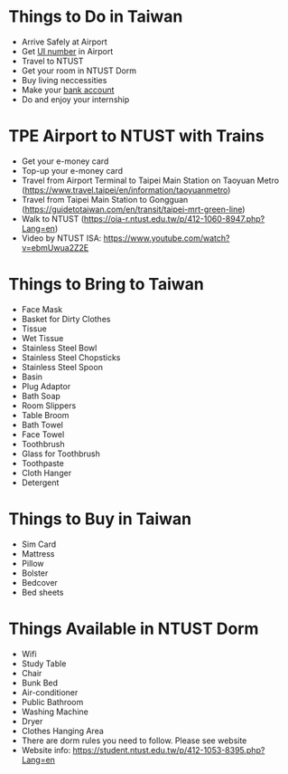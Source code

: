 # Things to Do in Taiwan

- Arrive Safely at Airport
- Get [UI number](https://egate.immigration.gov.tw/NIA_OnlineApply_inter/foreignApply/foreignApplyForm.action) in Airport
- Travel to NTUST
- Get your room in NTUST Dorm
- Buy living neccessities
- Make your [bank account](https://www.post.gov.tw/post/internet/U_english2/index.jsp?ID=3515010102)
- Do and enjoy your internship

# TPE Airport to NTUST with Trains

- Get your e-money card
- Top-up your e-money card
- Travel from Airport Terminal to Taipei Main Station on Taoyuan Metro (https://www.travel.taipei/en/information/taoyuanmetro)
- Travel from Taipei Main Station to Gongguan (https://guidetotaiwan.com/en/transit/taipei-mrt-green-line)
- Walk to NTUST (https://oia-r.ntust.edu.tw/p/412-1060-8947.php?Lang=en)
- Video by NTUST ISA: https://www.youtube.com/watch?v=ebmUwua2Z2E

# Things to Bring to Taiwan

- Face Mask
- Basket for Dirty Clothes
- Tissue
- Wet Tissue
- Stainless Steel Bowl
- Stainless Steel Chopsticks
- Stainless Steel Spoon
- Basin
- Plug Adaptor
- Bath Soap
- Room Slippers
- Table Broom
- Bath Towel
- Face Towel
- Toothbrush
- Glass for Toothbrush
- Toothpaste
- Cloth Hanger
- Detergent

# Things to Buy in Taiwan

- Sim Card
- Mattress
- Pillow
- Bolster
- Bedcover
- Bed sheets

# Things Available in NTUST Dorm

- Wifi
- Study Table
- Chair
- Bunk Bed
- Air-conditioner
- Public Bathroom
- Washing Machine
- Dryer
- Clothes Hanging Area
- There are dorm rules you need to follow. Please see website
- Website info: https://student.ntust.edu.tw/p/412-1053-8395.php?Lang=en
